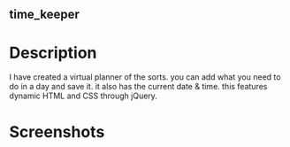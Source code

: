 ## time_keeper

# Description
I have created a virtual planner of the sorts. you can add what you need to do in a day and save it. it also has the current date & time. this features dynamic HTML and CSS through jQuery.

# Screenshots


